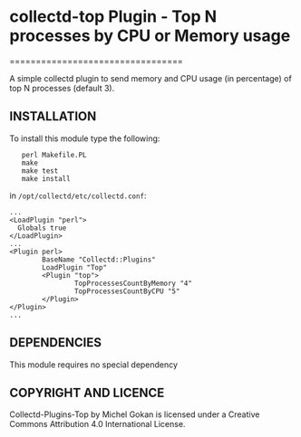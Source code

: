 # collectd-top Plugin - Top N processes by CPU or Memory usage
=================================

A simple collectd plugin to send memory and CPU usage (in percentage) of top N processes (default 3).

## INSTALLATION

To install this module type the following:

````
   perl Makefile.PL
   make
   make test
   make install
````

in `/opt/collectd/etc/collectd.conf`:

````
...
<LoadPlugin "perl">
  Globals true
</LoadPlugin>
...
<Plugin perl>
        BaseName "Collectd::Plugins"
        LoadPlugin "Top"
        <Plugin "top">
                TopProcessesCountByMemory "4"
                TopProcessesCountByCPU "5"
        </Plugin>
</Plugin>
...
````

## DEPENDENCIES

This module requires no special dependency

## COPYRIGHT AND LICENCE

Collectd-Plugins-Top by Michel Gokan is licensed under a Creative Commons Attribution 4.0 International License.
